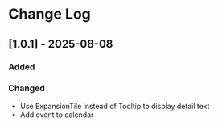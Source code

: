# Change Log

## [1.0.1] - 2025-08-08

### Added

### Changed

- Use ExpansionTile instead of Tooltip to display detail text
- Add event to calendar
